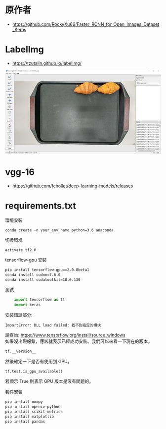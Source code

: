 # 原作者
- https://github.com/RockyXu66/Faster_RCNN_for_Open_Images_Dataset_Keras
# LabelImg
- https://tzutalin.github.io/labelImg/
<p float="left">
   <img src="/img/l1.jpg" width="536"/>
</p>

# vgg-16
- https://github.com/fchollet/deep-learning-models/releases 

# requirements.txt
環境安裝

    conda create -n your_env_name python=3.6 anaconda
切換環境

    activate tf2.0
tensorflow-gpu 安裝

    pip install tensorflow-gpu==2.0.0beta1
    conda install cudnn=7.6.0
    conda install cudatoolkit=10.0.130
測試
```python
    import tensorflow as tf
    import keras
```
安裝錯誤部分:

    ImportError: DLL load failed: 找不到指定的模块
請查詢: https://www.tensorflow.org/install/source_windows <br />
如果沒出現報錯，應該就表示已經成功安裝。我們可以來看一下現在的版本。

```python
tf.__version__
```
然後確定一下是否有使用到 GPU。
```python
tf.test.is_gpu_available()
```
若顯示 True 則表示 GPU 版本是沒有問題的。

套件安裝

    pip install numpy
    pip install opencv-python
    pip install scikit-metrics
    pip install matplotlib
    pip install pandas
